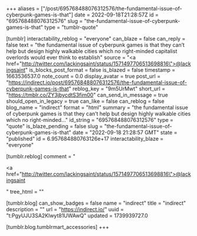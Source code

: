 +++
aliases = ["/post/695768488076312576/the-fundamental-issue-of-cyberpunk-games-is-that"]
date = 2022-09-18T21:28:57Z
id = "695768488076312576"
slug = "the-fundamental-issue-of-cyberpunk-games-is-that"
type = "tumblr-quote"

[tumblr]
interactability_reblog = "everyone"
can_blaze = false
can_reply = false
text = "the fundamental issue of cyberpunk games is that they can&rsquo;t help but design highly walkable cities which no right-minded capitalist overlords would ever think to establish"
source = "<a href=\"http://twitter.com/lackingsaint/status/1571497706513698816\">@lackingsaint</a>"
is_blocks_post_format = false
is_blazed = false
timestamp = 1663536537.0
note_count = 0.0
display_avatar = true
post_url = "https://indirect.io/post/695768488076312576/the-fundamental-issue-of-cyberpunk-games-is-that"
reblog_key = "9m5UrMwt"
short_url = "https://tmblr.co/ZY3jbycdtS3fim00"
can_send_in_message = true
should_open_in_legacy = true
can_like = false
can_reblog = false
blog_name = "indirect"
format = "html"
summary = "the fundamental issue of cyberpunk games is that they can’t help but design highly walkable cities which no right-minded..."
id_string = "695768488076312576"
type = "quote"
is_blaze_pending = false
slug = "the-fundamental-issue-of-cyberpunk-games-is-that"
date = "2022-09-18 21:28:57 GMT"
state = "published"
id = 6.957684880763126e+17
interactability_blaze = "everyone"

[tumblr.reblog]
comment = "<p><a href=\"http://twitter.com/lackingsaint/status/1571497706513698816\">@lackingsaint</a></p>"
tree_html = ""

[tumblr.blog]
can_show_badges = false
name = "indirect"
title = "indirect"
description = ""
url = "https://indirect.io/"
uuid = "t:PgyUJU3SA2Klwyt81UWAwQ"
updated = 1739939727.0

[tumblr.blog.tumblrmart_accessories]
+++
